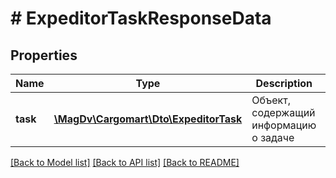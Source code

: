 # # ExpeditorTaskResponseData

## Properties

Name | Type | Description | Notes
------------ | ------------- | ------------- | -------------
**task** | [**\MagDv\Cargomart\Dto\ExpeditorTask**](ExpeditorTask.md) | Объект, содержащий информацию о задаче |

[[Back to Model list]](../../README.md#models) [[Back to API list]](../../README.md#endpoints) [[Back to README]](../../README.md)
